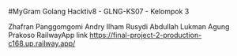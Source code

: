 #MyGram Golang
Hacktiv8 - GLNG-KS07 - Kelompok 3

Zhafran Panggomgomi
Andry
Ilham Rusydi Abdullah
Lukman Agung Prakoso
RailwayApp link
https://final-project-2-production-c168.up.railway.app/
